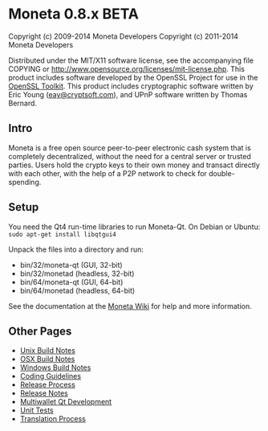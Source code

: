 Moneta 0.8.x BETA
====================

Copyright (c) 2009-2014 Moneta Developers
Copyright (c) 2011-2014 Moneta Developers

Distributed under the MIT/X11 software license, see the accompanying
file COPYING or http://www.opensource.org/licenses/mit-license.php.
This product includes software developed by the OpenSSL Project for use in the [OpenSSL Toolkit](http://www.openssl.org/). This product includes
cryptographic software written by Eric Young ([eay@cryptsoft.com](mailto:eay@cryptsoft.com)), and UPnP software written by Thomas Bernard.


Intro
---------------------
Moneta is a free open source peer-to-peer electronic cash system that is
completely decentralized, without the need for a central server or trusted
parties.  Users hold the crypto keys to their own money and transact directly
with each other, with the help of a P2P network to check for double-spending.


Setup
---------------------
You need the Qt4 run-time libraries to run Moneta-Qt. On Debian or Ubuntu:
	`sudo apt-get install libqtgui4`

Unpack the files into a directory and run:

- bin/32/moneta-qt (GUI, 32-bit)
- bin/32/monetad (headless, 32-bit)
- bin/64/moneta-qt (GUI, 64-bit)
- bin/64/monetad (headless, 64-bit)

See the documentation at the [Moneta Wiki](http://moneta.info)
for help and more information.


Other Pages
---------------------
- [Unix Build Notes](build-unix.md)
- [OSX Build Notes](build-osx.md)
- [Windows Build Notes](build-msw.md)
- [Coding Guidelines](coding.md)
- [Release Process](release-process.md)
- [Release Notes](release-notes.md)
- [Multiwallet Qt Development](multiwallet-qt.md)
- [Unit Tests](unit-tests.md)
- [Translation Process](translation_process.md)

